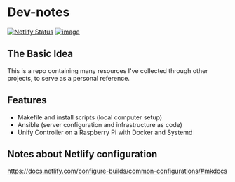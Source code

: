 # Dev-notes

[![Netlify Status](https://api.netlify.com/api/v1/badges/3959a438-645e-4973-949d-555b7c03c066/deploy-status)](https://app.netlify.com/sites/elated-hawking-aa70af/deploys)
[![image](https://img.shields.io/github/contributors/iancleary/dev-notes.svg)](https://github.com/iancleary/dev-notes/graphs/contributors)

## The Basic Idea

This is a repo containing many resources I've collected through other projects, to serve as a personal reference.

## Features

- Makefile and install scripts (local computer setup)
- Ansible (server configuration and infrastructure as code)
- Unify Controller on a Raspberry Pi with Docker and Systemd

## Notes about Netlify configuration

<https://docs.netlify.com/configure-builds/common-configurations/#mkdocs>
